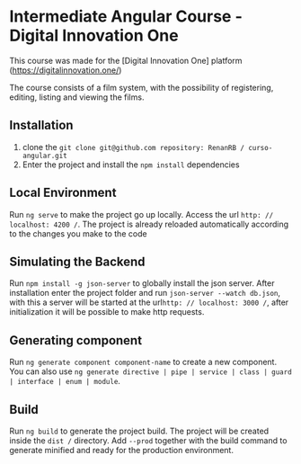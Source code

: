 # Intermediate Angular Course - Digital Innovation One

This course was made for the [Digital Innovation One] platform (https://digitalinnovation.one/)

The course consists of a film system, with the possibility of registering, editing, listing and viewing the films.

## Installation

1. clone the `git clone git@github.com repository: RenanRB / curso-angular.git`
2. Enter the project and install the `npm install` dependencies

## Local Environment

Run `ng serve` to make the project go up locally. Access the url `http: // localhost: 4200 /`. The project is already reloaded automatically according to the changes you make to the code

## Simulating the Backend

Run `npm install -g json-server` to globally install the json server. After installation enter the project folder and run `json-server --watch db.json`, with this a server will be started at the url` http: // localhost: 3000 / `, after initialization it will be possible to make http requests.

## Generating component

Run `ng generate component component-name` to create a new component. You can also use `ng generate directive | pipe | service | class | guard | interface | enum | module`.

## Build

Run `ng build` to generate the project build. The project will be created inside the `dist /` directory. Add `--prod` together with the build command to generate minified and ready for the production environment.

